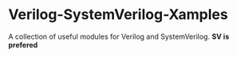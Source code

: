 # Verilog-SystemVerilog-Xamples
A collection of useful modules for Verilog and SystemVerilog. **SV is prefered**
